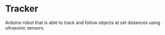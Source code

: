 # Tracker
Arduino robot that is able to track and follow objects at set distances using ultrasonic sensors.

